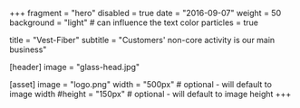 +++
fragment = "hero"
disabled = true
date = "2016-09-07"
weight = 50
background = "light" # can influence the text color
particles = true

title = "Vest-Fiber"
subtitle = "Customers' non-core activity is our main business"

[header]
  image = "glass-head.jpg"

[asset]
  image = "logo.png"
  width = "500px" # optional - will default to image width
  #height = "150px" # optional - will default to image height
+++
